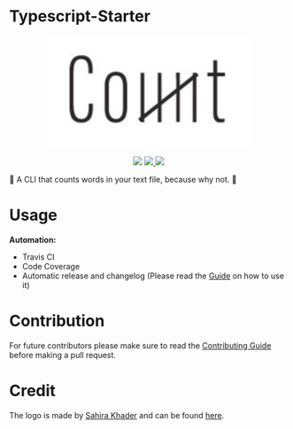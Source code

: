 # Typescript-Starter

<p align="center">
  <img alt="counter" src="./logo.png" height="200" />
  <p align="center">
    <a href="https://travis-ci.org/gimyboya/word-counter"><img src="https://travis-ci.org/gimyboya/word-counter.svg?branch=master"></a>
    <a href="https://codecov.io/gh/gimyboya/word-counter">
      <img src="https://codecov.io/gh/gimyboya/word-counter/branch/master/graph/badge.svg" />
    </a>
    <a href="http://commitizen.github.io/cz-cli/">
      <img src="https://img.shields.io/badge/commitizen-friendly-brightgreen.svg" />
    </a>
  </p>
</p>

🧮 A CLI that counts words in your text file, because why not. 🧮

# Usage


**Automation:**

- Travis CI
- Code Coverage
- Automatic release and changelog (Please read the [Guide](./.github/GUIDE.md) on how to use it)

# Contribution

For future contributors please make sure to read the [Contributing Guide](./.github/GUIDE.md) before making a pull request.
# Credit

The logo is made by [Sahira Khader](https://dribbble.com/in_awe) and can be found [here](https://www.behance.net/gallery/78881117/Verbicons).
